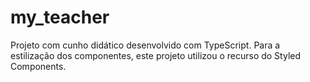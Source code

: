 # my_teacher
Projeto com cunho didático desenvolvido com TypeScript.
Para a estilização dos componentes, este projeto utilizou o recurso do Styled Components.

